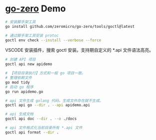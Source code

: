 # [go-zero](https://go-zero.dev/) Demo

```bash
# 安装脚手架工具
go install github.com/zeromicro/go-zero/tools/goctl@latest

# 通过脚手架工具安装 protoc
goctl env check --install --verbose --force
```

VSCODE 安装插件，搜索 goctl 安装。支持期自定义的 *.api 文件语法高亮。

```bash
# 创建 API 项目
goctl api new apidemo

# 【项目目录执行】方式和一般 go 项目一致。
# 整理依赖文件
go mod tidy
# 启动 go 程序
go run apidemo.go

# api 文件生成 golang 代码，生成文件存在就不生成。
goctl api go --dir . --api apidemo.api

# api 生成文档
goctl api doc --dir . --o ./docs

# api 文件格式化当前目录所有 *.api 文件
goctl api format --dir .
```
